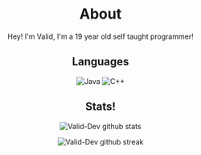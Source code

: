 <div align="center">
  
# About
Hey! I'm Valid, I'm a 19 year old self taught programmer!

## Languages
![Java](https://img.shields.io/badge/java-%23ED8B00.svg?style=for-the-badge&logo=java&logoColor=white) ![C++](https://img.shields.io/badge/c++-%2300599C.svg?style=for-the-badge&logo=c%2B%2B&logoColor=white)
  
## Stats!
  
![Valid-Dev github stats](https://github-readme-stats.vercel.app/api?username=Valid-Dev&show_icons=true&theme=radical&count_private=true&include_all_commits=true)

![Valid-Dev github streak](https://github-readme-streak-stats.herokuapp.com/?user=Valid-Dev&theme=radical&include_all_commits=true&count_private=true)

<div>
